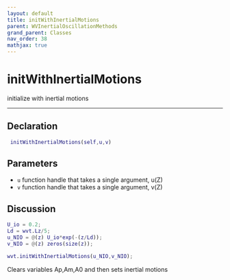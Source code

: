 ```yaml
---
layout: default
title: initWithInertialMotions
parent: WVInertialOscillationMethods
grand_parent: Classes
nav_order: 38
mathjax: true
---
```


#  initWithInertialMotions

initialize with inertial motions


---

## Declaration
```matlab
 initWithInertialMotions(self,u,v)
```
## Parameters
+ `u`  function handle that takes a single argument, u(Z)
+ `v`  function handle that takes a single argument, v(Z)

## Discussion

  ```matlab
  U_io = 0.2;
  Ld = wvt.Lz/5;
  u_NIO = @(z) U_io*exp(-(z/Ld));
  v_NIO = @(z) zeros(size(z));
 
  wvt.initWithInertialMotions(u_NIO,v_NIO);
  ```
 
  Clears variables Ap,Am,A0 and then sets inertial motions
        
